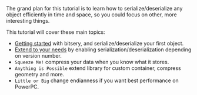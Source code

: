 The grand plan for this tutorial is to learn how to serialize/deserialize any object efficiently in time and space, so you could focus on other, more interesting things.

This tutorial will cover these main topics:
* [Getting started](hello_world.md) with bitsery, and serialize/deserialize your first object.
* [Extend to your needs](first_extension.md) by enabling serialization/deserialization depending on version number.
* `Squeeze Me!` compress your data when you know what it stores.
* `Anything is Possible` extend library for custom container, compress geometry and more.
* `Little or Big` change endianness if you want best performance on PowerPC.
